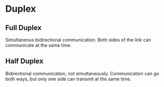 # Duplex
## Full Duplex
Simultaneous bidirectional communication. Both sides of the link can communicate at the same time.

## Half Duplex
Bidirectional communication, not simultaneously. Communication can go both ways, but only one side can transmit at the same time.